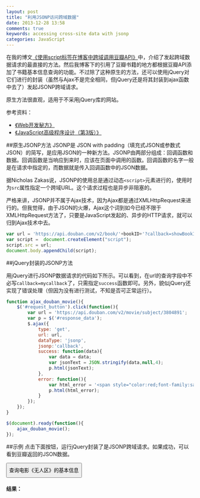 ```yaml
---
layout: post
title: "利用JSONP访问跨域数据"
date: 2013-12-28 13:58
comments: true
keywords: accessing cross-site data with jsonp
categories: JavaScript
---
```

在我的博文<a href="{{ root_url }}/blog/2013/12/04/douban-book-api-ajax-request-using-script-tag/">《使用script标签在博客中跨域调用豆瓣API》</a>中，介绍了发起跨域数据请求的最直接的方法。然后我博客下的引用了豆瓣书籍的地方都根据豆瓣API添加了书籍基本信息查询的功能。不过除了这种原生的方法，还可以使用jQuery对它们进行的封装（虽然与Ajax不是完全相同，但jQuery还是将其封装到ajax函数中去了）发起JSONP跨域请求。

原生方法很直观，适用于不采用jQuery库的网站。

参考资料：

<ul>
<li><a href="http://book.douban.com/subject/24697944/" class="douban_book" name="24697944" target="_blank">《Web开发秘方》</a></li>
<li><a href="http://book.douban.com/subject/10546125/" class="douban_book" name="10546125" target="_blank">《JavaScript高级程序设计（第3版）》</a></li>
</ul>

<!--more-->
##原生JSONP方法
JSONP是 JSON with padding（填充式JSON或参数式JSON）的简写，是应用JSON的一种新方法。JSONP由两部分组成：回调函数和数据。回调函数是当响应到来时，应该在页面中调用的函数。回调函数的名字一般是在请求中指定的，而数据就是传入回调函数中的JSON数据。

据Nicholas Zakas说，JSONP的使用总是通过动态`<script>`元素进行的，使用时为`src`属性指定一个跨域URL。这个请求过程也是异步非阻塞的。

严格来讲，JSONP并不属于Ajax技术，因为Ajax都是通过XMLHttpRequest来进行的。但我觉得，由于JSON的火爆，Ajax这个词到如今已经不限于XMLHttpRequest方法了，只要是JavaScript发起的、异步的HTTP请求，就可以归到Ajax技术中去。

``` javascript 原生JSONP方法实现
var url = 'https://api.douban.com/v2/book/'+bookID+'?callback=showBookInfo';
var script =  document.createElement("script");
script.src = url;
document.body.appendChild(script);
```

##jQuery封装的JSONP方法

用jQuery进行JSONP数据请求的代码如下所示。可以看到，在url的查询字段中不必写`callback=mycallback`了，只需指定`success`函数即可。另外，貌似jQuery还实现了错误处理（但因为没有进行测试，不知是否可正常运行）。

``` javascript jQuery封装到ajax函数中的JSONP方法
function ajax_douban_movie(){
	$('#request_button').click(function(){
		var url = 'https://api.douban.com/v2/movie/subject/3804891';
		var p = $('#response_data');
		$.ajax({
			type: 'get',
			url: url,
			dataType: 'jsonp',
			jsonp:'callback',
			success: function(data){
				var data = data;
				var jsonText = JSON.stringify(data,null,4);
				p.html(jsonText);
			},
			error: function(){
				var html_error = '<span style="color:red;font-family:sans-serif;">这个例子遇到网络错误，没法给你演示喽~先去玩点别的吧~~</span>';
				p.html(html_error);
			}
		});
	});
}

$(document).ready(function(){
	ajax_douban_movie();
});
```

##示例
点击下面按钮，运行jQuery封装了是JSONP跨域请求。如果成功，可以看到豆瓣返回的JSON数据。

<button id="request_button" style="height:3em;">查询电影《无人区》的基本信息</button>
<h4>结果：</h4>
<p id="response_data" style="display:none;font-size:0.8em;color:#444;border:6px solid #ccc;padding:1em;border-radius: 1em;background-color:#fff;"></p>
<script type="text/javascript">
function ajax_douban_movie(){
	$('#request_button').click(function(){
		var url = 'https://api.douban.com/v2/movie/subject/3804891';
		var p = $('#response_data');
		$.ajax({
			type: "get",
			url: url,
			dataType: 'jsonp',
			jsonp:'callback',
			success: function(data){
				var data = data;
				var jsonText = JSON.stringify(data,null,4);
				p.html(jsonText).slideDown();
			},
			error: function(){
				var html_error = '<span style="color:red;font-family:sans-serif;">这个例子遇到网络错误，没法给你演示喽~先去玩点别的吧~~</span>';
				p.html(html_error).slideDown();
			}
		});
	});
}

$(document).ready(function(){
	ajax_douban_movie();
});
</script>